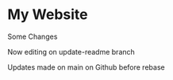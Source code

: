 # My Website

Some Changes


Now editing on update-readme branch

Updates made on main on Github before rebase

